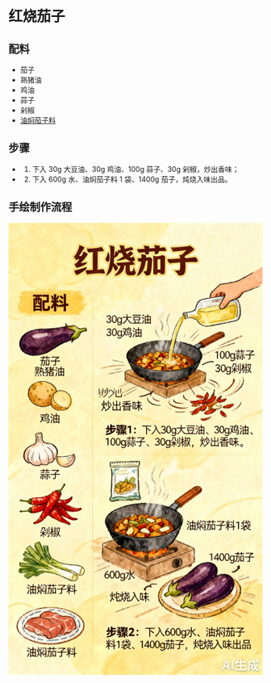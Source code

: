 # 红烧茄子

## 配料
- 茄子
- 熟猪油
- 鸡油
- 蒜子
- 剁椒
- [油焖茄子料](/配料/油焖茄子料.md)

## 步骤
- 1. 下入 30g 大豆油、30g 鸡油、100g 蒜子、30g 剁椒，炒出香味；
- 2. 下入 600g 水、油焖茄子料 1 袋、1400g 茄子，炖烧入味出品。

## 手绘制作流程

![手绘制作流程](../images/炒菜/红烧茄子.jpg)
